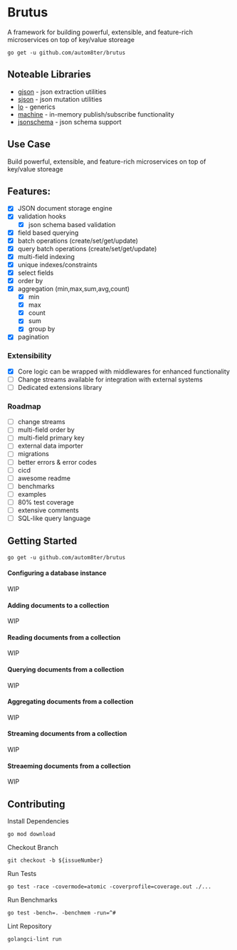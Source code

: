 # Brutus

A framework for building powerful, extensible, and feature-rich microservices on top of key/value storeage

    go get -u github.com/autom8ter/brutus

## Noteable Libraries

- [gjson](github.com/tidwall/gjson) - json extraction utilities
- [sjson](github.com/tidwall/sjson) - json mutation utilities
- [lo](github.com/samber/lo) - generics
- [machine](github.com/autom8ter/machine/v4) - in-memory publish/subscribe functionality
- [jsonschema](github.com/qri-io/jsonschema) - json schema support

## Use Case

Build powerful, extensible, and feature-rich microservices on top of key/value storeage

## Features:

- [x] JSON document storage engine
- [x] validation hooks
  - [x] json schema based validation
- [x] field based querying
- [x] batch operations (create/set/get/update)
- [x] query batch operations (create/set/get/update)
- [x] multi-field indexing
- [x] unique indexes/constraints
- [x] select fields
- [x] order by
- [x] aggregation (min,max,sum,avg,count)
    - [x] min
    - [x] max
    - [x] count
    - [x] sum
    - [x] group by
- [x] pagination

### Extensibility

- [x] Core logic can be wrapped with middlewares for enhanced functionality
- [ ] Change streams available for integration with external systems
- [ ] Dedicated extensions library

### Roadmap
- [ ] change streams
- [ ] multi-field order by
- [ ] multi-field primary key
- [ ] external data importer
- [ ] migrations
- [ ] better errors & error codes
- [ ] cicd
- [ ] awesome readme
- [ ] benchmarks
- [ ] examples
- [ ] 80% test coverage
- [ ] extensive comments
- [ ] SQL-like query language

## Getting Started

    go get -u github.com/autom8ter/brutus

#### Configuring a database instance

WIP

#### Adding documents to a collection

WIP

#### Reading documents from a collection

WIP

#### Querying documents from a collection

WIP

#### Aggregating documents from a collection

WIP

#### Streaming documents from a collection

WIP

#### Streaeming documents from a collection

WIP



## Contributing

Install Dependencies

    go mod download

Checkout Branch

    git checkout -b ${issueNumber}

Run Tests

    go test -race -covermode=atomic -coverprofile=coverage.out ./...

Run Benchmarks

    go test -bench=. -benchmem -run=^#

Lint Repository

    golangci-lint run
